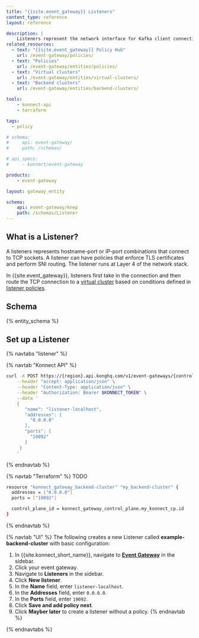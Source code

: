 ```yaml
---
title: "{{site.event_gateway}} Listeners"
content_type: reference
layout: reference

description: |
    Listeners represent the network interface for Kafka client connections over TCP.
related_resources:
  - text: "{{site.event_gateway}} Policy Hub"
    url: /event-gateway/policies/
  - text: "Policies"
    url: /event-gateway/entities/policies/
  - text: "Virtual clusters"
    url: /event-gateway/entities/virtual-clusters/
  - text: "Backend clusters"
    url: /event-gateway/entities/backend-clusters/

tools:
    - konnect-api
    - terraform

tags:
  - policy

# schema:
#     api: event-gateway/
#     path: /schemas/

# api_specs:
#     - konnect/event-gateway

products:
    - event-gateway

layout: gateway_entity

schema:
    api: event-gateway/knep
    path: /schemas/Listener
---
```


## What is a Listener?

A listeners represents hostname-port or IP-port combinations that connect to TCP sockets. A listener can have policies that enforce TLS certificates and perform SNI routing. The listener runs at Layer 4 of the network stack.

In {{site.event_gateway}}, listeners first take in the connection and then route the TCP connection to a [virtual cluster](/event-gateway/entities/virtual-clusters/) based on conditions defined in [listener policies](/event-gateway/entities/policies/#listener-policies).


## Schema

{% entity_schema %}

## Set up a Listener

{% navtabs "listener" %}

{% navtab "Konnect API" %}

```sh
curl -X POST https://{region}.api.konghq.com/v1/event-gateways/{controlPlaneId}/listeners \
    --header "accept: application/json" \
    --header "Content-Type: application/json" \
    --header "Authorization: Bearer $KONNECT_TOKEN" \
    --data '
    {
       "name": "listener-localhost",
       "addresses": [
         "0.0.0.0"
       ],
       "ports": [
         "19092"
       ]
     }
    '
```
{% endnavtab %}

{% navtab "Terraform" %}
TODO
```sh
resource "konnect_gateway_backend-cluster" "my_backend-cluster" {
  addresses = ["0.0.0.0"]
  ports = ["19092"]

  control_plane_id = konnect_gateway_control_plane.my_konnect_cp.id
}
```
{% endnavtab %}

{% navtab "UI" %}
The following creates a new Listener called **example-backend-cluster** with basic configuration:
1. In {{site.konnect_short_name}}, navigate to [**Event Gateway**](https://cloud.konghq.com/event-gateway/) in the sidebar.
1. Click your event gateway.
1. Navigate to **Listeners** in the sidebar.
1. Click **New listener**.
1. In the **Name** field, enter `listener-localhost`.
1. In the **Addresses** field, enter `0.0.0.0`.
1. In the **Ports** field, enter `19092`.
1. Click **Save and add policy next**.
1. Click **Mayber later** to create a listener without a policy.
{% endnavtab %}

{% endnavtabs %}
